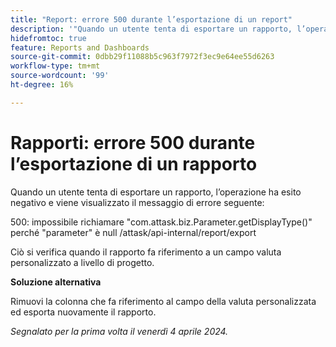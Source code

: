 ```yaml
---
title: "Report: errore 500 durante l’esportazione di un report"
description: '"Quando un utente tenta di esportare un rapporto, l’operazione ha esito negativo e viene visualizzato un errore. È disponibile una soluzione alternativa.”'
hidefromtoc: true
feature: Reports and Dashboards
source-git-commit: 0dbb29f11088b5c963f7972f3ec9e64ee55d6263
workflow-type: tm+mt
source-wordcount: '99'
ht-degree: 16%

---
```



# Rapporti: errore 500 durante l’esportazione di un rapporto

Quando un utente tenta di esportare un rapporto, l’operazione ha esito negativo e viene visualizzato il messaggio di errore seguente:

500: impossibile richiamare &quot;com.attask.biz.Parameter.getDisplayType()&quot; perché &quot;parameter&quot; è null /attask/api-internal/report/export

Ciò si verifica quando il rapporto fa riferimento a un campo valuta personalizzato a livello di progetto.

**Soluzione alternativa**

Rimuovi la colonna che fa riferimento al campo della valuta personalizzata ed esporta nuovamente il rapporto.

_Segnalato per la prima volta il venerdì 4 aprile 2024._

